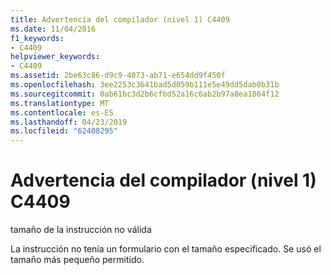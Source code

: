 ```yaml
---
title: Advertencia del compilador (nivel 1) C4409
ms.date: 11/04/2016
f1_keywords:
- C4409
helpviewer_keywords:
- C4409
ms.assetid: 2be63c86-d9c9-4073-ab71-e654dd9f450f
ms.openlocfilehash: 3ee2253c3641bad5d059b111e5e49dd5dab0b31b
ms.sourcegitcommit: 0ab61bc3d2b6cfbd52a16c6ab2b97a8ea1864f12
ms.translationtype: MT
ms.contentlocale: es-ES
ms.lasthandoff: 04/23/2019
ms.locfileid: "62408295"
---
```

# <a name="compiler-warning-level-1-c4409"></a>Advertencia del compilador (nivel 1) C4409

tamaño de la instrucción no válida

La instrucción no tenía un formulario con el tamaño especificado. Se usó el tamaño más pequeño permitido.